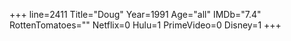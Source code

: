 +++
line=2411
Title="Doug"
Year=1991
Age="all"
IMDb="7.4"
RottenTomatoes=""
Netflix=0
Hulu=1
PrimeVideo=0
Disney=1
+++

